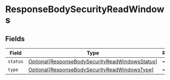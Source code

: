 # ResponseBodySecurityReadWindows


## Fields

| Field                                                                                                           | Type                                                                                                            | Required                                                                                                        | Description                                                                                                     |
| --------------------------------------------------------------------------------------------------------------- | --------------------------------------------------------------------------------------------------------------- | --------------------------------------------------------------------------------------------------------------- | --------------------------------------------------------------------------------------------------------------- |
| `status`                                                                                                        | [Optional[ResponseBodySecurityReadWindowsStatus]](../../models/shared/responsebodysecurityreadwindowsstatus.md) | :heavy_minus_sign:                                                                                              | N/A                                                                                                             |
| `type`                                                                                                          | [Optional[ResponseBodySecurityReadWindowsType]](../../models/shared/responsebodysecurityreadwindowstype.md)     | :heavy_minus_sign:                                                                                              | N/A                                                                                                             |